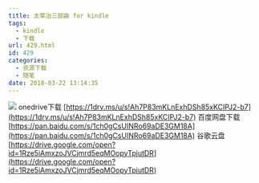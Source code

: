 ```yaml
---
title: 太宰治三部曲 for kindle
tags:
  - kindle
  - 下载
url: 429.html
id: 429
categories:
  - 资源下载
  - 随笔
date: 2018-03-22 13:14:35
---
```


![](http://file.mgek.cc/images/blog/kindle-book1.webp) 
onedrive下载 [https://1drv.ms/u/s!Ah7P83mKLnExhDSh85xKCIPJ2-b7](https://1drv.ms/u/s!Ah7P83mKLnExhDSh85xKCIPJ2-b7) 
百度网盘下载 [https://pan.baidu.com/s/1ch0gCsUINRo69aDE3GM18A](https://pan.baidu.com/s/1ch0gCsUINRo69aDE3GM18A) 
谷歌云盘 [https://drive.google.com/open?id=1Rze5iAmxzoJVCjmrd5eqMOopyTpjutDR](https://drive.google.com/open?id=1Rze5iAmxzoJVCjmrd5eqMOopyTpjutDR)